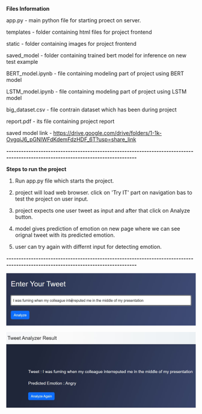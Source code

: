**Files Information** 


app.py - main python file for starting proect on server.

templates - folder containing html files for project frontend

static - folder containing images for project frontend

saved_model - folder containing trained bert model for inference on new test example

BERT_model.ipynb - file containing modeling part of project using BERT model

LSTM_model.ipynb - file containing modeling part of project using LSTM model

big_dataset.csv - file contrain dataset which has been during project

report.pdf - its file containing project report 

saved model link - https://drive.google.com/drive/folders/1-1k-OvgqiJ6_pGNlWFdKdemFdzHDF_6T?usp=share_link


**---------------------------------------------------------------------------------------------------------------------------------**

**Steps to run the project**

1) Run app.py file which starts the project.

2) project will load  web browser. click on 'Try IT' part on navigation bas to test the project on user input.

3) project expects one user tweet as input and after that click on Analyze button.

4) model gives prediction of emotion on new page where we can see orignal tweet with its predicted emotion.

5) user can try again with differnt input for detecting emotion.

**---------------------------------------------------------------------------------------------------------------------------------**


![alt text](https://github.com/janak11111/Sentence-Emotion-Analyzer-WebApp/blob/main/improved_promp2.jpg)


![alt text](https://github.com/janak11111/Sentence-Emotion-Analyzer-WebApp/blob/main/improved_emo2.jpg)
